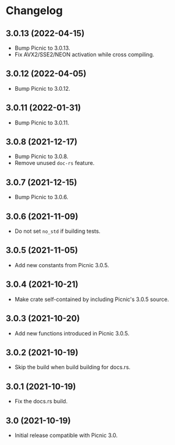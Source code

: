 # Changelog

## 3.0.13 (2022-04-15)

* Bump Picnic to 3.0.13.
* Fix AVX2/SSE2/NEON activation while cross compiling.

## 3.0.12 (2022-04-05)

* Bump Picnic to 3.0.12.

## 3.0.11 (2022-01-31)

* Bump Picnic to 3.0.11.

## 3.0.8 (2021-12-17)

* Bump Picnic to 3.0.8.
* Remove unused `doc-rs` feature.

## 3.0.7 (2021-12-15)

* Bump Picnic to 3.0.6.

## 3.0.6 (2021-11-09)

* Do not set `no_std` if building tests.

## 3.0.5 (2021-11-05)

* Add new constants from Picnic 3.0.5.

## 3.0.4 (2021-10-21)

* Make crate self-contained by including Picnic's 3.0.5 source.

## 3.0.3 (2021-10-20)

* Add new functions introduced in Picnic 3.0.5.

## 3.0.2 (2021-10-19)

* Skip the build when build building for docs.rs.

## 3.0.1 (2021-10-19)

* Fix the docs.rs build.

## 3.0 (2021-10-19)

* Initial release compatible with Picnic 3.0.
